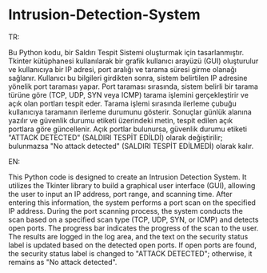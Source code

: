 # Intrusion-Detection-System

TR:

Bu Python kodu, bir Saldırı Tespit Sistemi oluşturmak için tasarlanmıştır. Tkinter kütüphanesi kullanılarak bir grafik kullanıcı arayüzü (GUI) oluşturulur ve kullanıcıya bir IP adresi, port aralığı ve tarama süresi girme olanağı sağlanır. Kullanıcı bu bilgileri girdikten sonra, sistem belirtilen IP adresine yönelik port taraması yapar. Port taraması sırasında, sistem belirli bir tarama türüne göre (TCP, UDP, SYN veya ICMP) tarama işlemini gerçekleştirir ve açık olan portları tespit eder. Tarama işlemi sırasında ilerleme çubuğu kullanıcıya taramanın ilerleme durumunu gösterir. Sonuçlar günlük alanına yazılır ve güvenlik durumu etiketi üzerindeki metin, tespit edilen açık portlara göre güncellenir. Açık portlar bulunursa, güvenlik durumu etiketi "ATTACK DETECTED" (SALDIRI TESPİT EDİLDİ) olarak değiştirilir; bulunmazsa "No attack detected" (SALDIRI TESPİT EDİLMEDİ) olarak kalır.

EN:

This Python code is designed to create an Intrusion Detection System. It utilizes the Tkinter library to build a graphical user interface (GUI), allowing the user to input an IP address, port range, and scanning time. After entering this information, the system performs a port scan on the specified IP address. During the port scanning process, the system conducts the scan based on a specified scan type (TCP, UDP, SYN, or ICMP) and detects open ports. The progress bar indicates the progress of the scan to the user. The results are logged in the log area, and the text on the security status label is updated based on the detected open ports. If open ports are found, the security status label is changed to "ATTACK DETECTED"; otherwise, it remains as "No attack detected".
